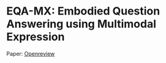 # EQA-MX: Embodied Question Answering using Multimodal Expression
Paper: [Openreview](https://openreview.net/forum?id=7gUrYE50Rb)

